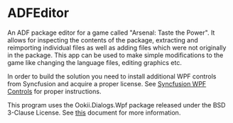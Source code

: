 # ADFEditor
An ADF package editor for a game called "Arsenal: Taste the Power". It allows for inspecting the contents of the package, extracting and reimporting individual files as well as adding files which were not originally in the package. This app can be used to make simple modifications to the game like changing the language files, editing graphics etc.

In order to build the solution you need to install additional WPF controls from Syncfusion and acquire a proper license. See [Syncfusion WPF Controls](https://www.syncfusion.com/wpf-controls) for proper instructions.

This program uses the Ookii.Dialogs.Wpf package released under the BSD 3-Clause License. See [this](https://github.com/ookii-dialogs/ookii-dialogs-wpf/blob/master/LICENSE) document for more information.
